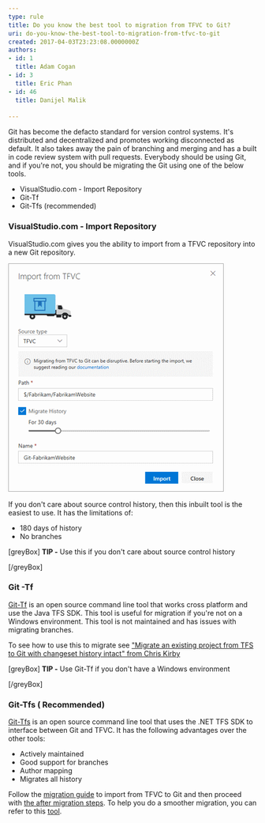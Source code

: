 ```yaml
---
type: rule
title: Do you know the best tool to migration from TFVC to Git?
uri: do-you-know-the-best-tool-to-migration-from-tfvc-to-git
created: 2017-04-03T23:23:08.0000000Z
authors:
- id: 1
  title: Adam Cogan
- id: 3
  title: Eric Phan
- id: 46
  title: Danijel Malik

---
```


Git has become the defacto standard for version control systems. It's distributed and decentralized and promotes working disconnected as default. It also takes away the pain of branching and merging and has a built in code review system with pull requests. Everybody should be using Git, and if you're not, you should be migrating the Git using one of the below tools.


- VisualStudio.com - Import Repository
- Git-Tf
- Git-Tfs (recommended)


 
### VisualStudio.com - Import Repository


VisualStudio.com gives you the ability to import from a TFVC repository into a new Git repository.


![Bad](03_29_08.png)

If you don't care about source control history, then this inbuilt tool is the easiest to use. It has the limitations of:


- 180 days of history
- No branches


[greyBox]
  **TIP -** Use this if you don't care about source control history
 
[/greyBox]
 

### Git -Tf 

[Git-Tf](https://gittf.codeplex.com/) is an open source command line tool  that works cross platform and use the Java TFS SDK. This tool is useful for migration if you're not on a Windows environment. This tool is not maintained and has issues with migrating branches. 



To see how to use this to migrate see ["Migrate an existing project from TFS to Git with changeset history intact" from Chris Kirby](https://chriskirby.net/blog/migrate-an-existing-project-from-tfs-to-github-with-changeset-history-intact)


[greyBox]
  **TIP -**  Use Git-Tf if you don't have a Windows environment
 
[/greyBox]


### Git-Tfs ( Recommended)



[Git-Tfs](https://github.com/git-tfs/git-tfs) is an open source command line tool that uses the .NET TFS SDK to interface between Git and TFVC. It has the following advantages over the other tools:



- Actively maintained
- Good support for branches
- Author mapping
- Migrates all history


Follow the [migration guide](https://github.com/git-tfs/git-tfs/blob/master/doc/usecases/migrate_tfs_to_git.md) to import from TFVC to Git and then proceed with [the after migration steps](/_layouts/15/FIXUPREDIRECT.ASPX?WebId=3dfc0e07-e23a-4cbb-aac2-e778b71166a2&TermSetId=07da3ddf-0924-4cd2-a6d4-a4809ae20160&TermId=d9e40f73-f7e8-4ff3-aedf-800df2941564).
To help you do a smoother migration, you can refer to this [tool](/_layouts/15/FIXUPREDIRECT.ASPX?WebId=3dfc0e07-e23a-4cbb-aac2-e778b71166a2&TermSetId=07da3ddf-0924-4cd2-a6d4-a4809ae20160&TermId=d754182b-a385-4d9e-9c99-c0f83204e6a4).
